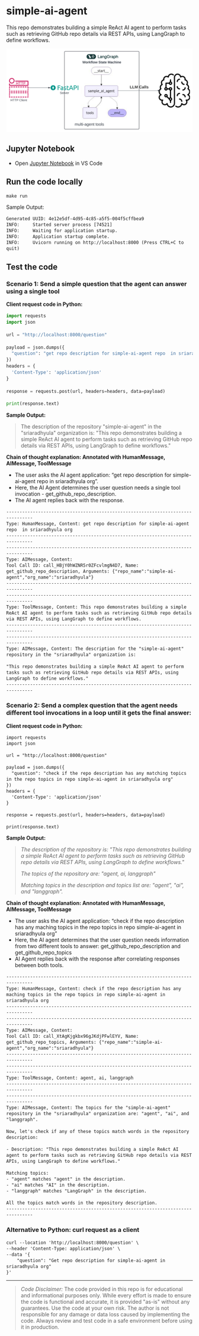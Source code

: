 # simple-ai-agent

This repo demonstrates building a simple ReAct AI agent to perform tasks such as retrieving GitHub repo details via REST APIs, using LangGraph to define workflows.

![](docs/ai-agent.svg)

## Jupyter Notebook

- Open [Jupyter Notebook](simple_ai_agent.ipynb) in VS Code

## Run the code locally

```
make run
```

Sample Output:
```
Generated UUID: 4e12e5df-4d95-4c85-a5f5-004f5cffbea9
INFO:     Started server process [74521]
INFO:     Waiting for application startup.
INFO:     Application startup complete.
INFO:     Uvicorn running on http://localhost:8000 (Press CTRL+C to quit)
```

## Test the code

### Scenario 1: Send a simple question that the agent can answer using a single tool

**Client request code in Python:**

```python
import requests
import json

url = "http://localhost:8000/question"

payload = json.dumps({
  "question": "get repo description for simple-ai-agent repo  in sriaradhyula org"
})
headers = {
  'Content-Type': 'application/json'
}

response = requests.post(url, headers=headers, data=payload)

print(response.text)
```
**Sample Output:**
> The description of the repository "simple-ai-agent" in the "sriaradhyula" organization is: "This repo demonstrates building a simple ReAct AI agent to perform tasks such as retrieving GitHub repo details via REST APIs, using LangGraph to define workflows."

**Chain of thought explanation: Annotated with HumanMessage, AIMessage, ToolMessage**

- The user asks the AI agent application: “get repo description for simple-ai-agent repo  in sriaradhyula org”.
- Here, the AI Agent determines the user question needs a single tool invocation - get_github_repo_description.
- The AI agent replies back with the response.

```
--------------------------------------------------------------------------------
Type: HumanMessage, Content: get repo description for simple-ai-agent repo  in sriaradhyula org
--------------------------------------------------------------------------------
--------------------------------------------------------------------------------
Type: AIMessage, Content:
Tool Call ID: call_HBjY0hWZNR5r0ZFcvlmgN4D7, Name: get_github_repo_description, Arguments: {"repo_name":"simple-ai-agent","org_name":"sriaradhyula"}
--------------------------------------------------------------------------------
--------------------------------------------------------------------------------
Type: ToolMessage, Content: This repo demonstrates building a simple ReAct AI agent to perform tasks such as retrieving GitHub repo details via REST APIs, using LangGraph to define workflows.
--------------------------------------------------------------------------------
--------------------------------------------------------------------------------
Type: AIMessage, Content: The description for the "simple-ai-agent" repository in the "sriaradhyula" organization is:

"This repo demonstrates building a simple ReAct AI agent to perform tasks such as retrieving GitHub repo details via REST APIs, using LangGraph to define workflows."
--------------------------------------------------------------------------------
```

### Scenario 2: Send a complex question that the agent needs different tool invocations in a loop until it gets the final answer:

**Client request code in Python:**

```
import requests
import json

url = "http://localhost:8000/question"

payload = json.dumps({
  "question": "check if the repo description has any matching topics in the repo topics in repo simple-ai-agent in sriaradhyula org"
})
headers = {
  'Content-Type': 'application/json'
}

response = requests.post(url, headers=headers, data=payload)

print(response.text)
```

**Sample Output:**

>_The description of the repository is: "This repo demonstrates building a simple ReAct AI agent to perform tasks such as retrieving GitHub repo details via REST APIs, using LangGraph to define workflows."_
>
>_The topics of the repository are: "agent, ai, langgraph"_
>
>_Matching topics in the description and topics list are: "agent", "ai", and "langgraph"._

**Chain of thought explanation: Annotated with HumanMessage, AIMessage, ToolMessage**

- The user asks the AI agent application: “check if the repo description has any maching topics in the repo topics in repo simple-ai-agent in sriaradhyula org”
- Here, the AI agent determines that the user question needs information from two different tools to answer: get_github_repo_description and get_github_repo_topics
- AI Agent replies back with the response after correlating responses between both tools.

```
--------------------------------------------------------------------------------
Type: HumanMessage, Content: check if the repo description has any maching topics in the repo topics in repo simple-ai-agent in sriaradhyula org
--------------------------------------------------------------------------------
--------------------------------------------------------------------------------
Type: AIMessage, Content:
Tool Call ID: call_XtAgKjgkbx96gJKdjPFwlEYV, Name: get_github_repo_topics, Arguments: {"repo_name":"simple-ai-agent","org_name":"sriaradhyula"}
--------------------------------------------------------------------------------
--------------------------------------------------------------------------------
Type: ToolMessage, Content: agent, ai, langgraph
--------------------------------------------------------------------------------
--------------------------------------------------------------------------------
Type: AIMessage, Content: The topics for the "simple-ai-agent" repository in the "sriaradhyula" organization are: "agent", "ai", and "langgraph".

Now, let's check if any of these topics match words in the repository description:

- Description: "This repo demonstrates building a simple ReAct AI agent to perform tasks such as retrieving GitHub repo details via REST APIs, using LangGraph to define workflows."

Matching topics:
- "agent" matches "agent" in the description.
- "ai" matches "AI" in the description.
- "langgraph" matches "LangGraph" in the description.

All the topics match words in the repository description.
--------------------------------------------------------------------------------
```


### Alternative to Python: curl request as a client

```
curl --location 'http://localhost:8000/question' \
--header 'Content-Type: application/json' \
--data '{
    "question": "Get repo description for simple-ai-agent in sriaradhyula org"
}'
```

---
> _Code Disclaimer:_ The code provided in this repo is for educational and informational purposes only. While every effort is made to ensure the code is functional and accurate, it is provided "as-is" without any guarantees. Use the code at your own risk. The author is not responsible for any damage or data loss caused by implementing the code. Always review and test code in a safe environment before using it in production.
